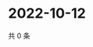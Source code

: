 # 2022-10-12

共 0 条

<!-- BEGIN WEIBO -->
<!-- 最后更新时间 Wed Oct 12 2022 01:29:24 GMT+0800 (China Standard Time) -->

<!-- END WEIBO -->
